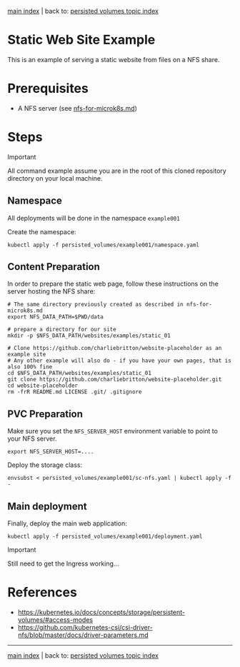 [main index](../README.md) | back to: [persisted volumes topic index](./README.md)

# Static Web Site Example

This is an example of serving a static website from files on a NFS share.

# Prerequisites

* A NFS server (see [nfs-for-microk8s.md](./nfs-for-microk8s.md))

# Steps

> [!IMPORTANT]
> All command example assume you are in the root of this cloned repository directory on your local machine.

## Namespace

All deployments will be done in the namespace `example001`

Create the namespace:

```shell
kubectl apply -f persisted_volumes/example001/namespace.yaml 
```

## Content Preparation

In order to prepare the static web page, follow these instructions on the server hosting the NFS share:

```shell
# The same directory previously created as described in nfs-for-microk8s.md
export NFS_DATA_PATH=$PWD/data

# prepare a directory for our site
mkdir -p $NFS_DATA_PATH/websites/examples/static_01

# Clone https://github.com/charliebritton/website-placeholder as an example site
# Any other example will also do - if you have your own pages, that is also 100% fine
cd $NFS_DATA_PATH/websites/examples/static_01
git clone https://github.com/charliebritton/website-placeholder.git
cd website-placeholder
rm -frR README.md LICENSE .git/ .gitignore
```

## PVC Preparation

Make sure you set the `NFS_SERVER_HOST` environment variable to point to your NFS server.

```shell
export NFS_SERVER_HOST=....
```

Deploy the storage class:

```shell
envsubst < persisted_volumes/example001/sc-nfs.yaml | kubectl apply -f -
```

## Main deployment

Finally, deploy the main web application:

```shell
kubectl apply -f persisted_volumes/example001/deployment.yaml 
```

<!--
  TODO Enable MetalLB - see:
    https://benbrougher.tech/posts/microk8s-ingress/
    https://microk8s.io/docs/addon-metallb
    https://metallb.universe.tf/

  Consider then using: # envsubst < persisted_volumes/example001/deployment.yaml | kubectl apply -f -
-->

> [!IMPORTANT]
> Still need to get the Ingress working...

# References

* https://kubernetes.io/docs/concepts/storage/persistent-volumes/#access-modes
* https://github.com/kubernetes-csi/csi-driver-nfs/blob/master/docs/driver-parameters.md

<hr />

[main index](../README.md) | back to: [persisted volumes topic index](./README.md)
